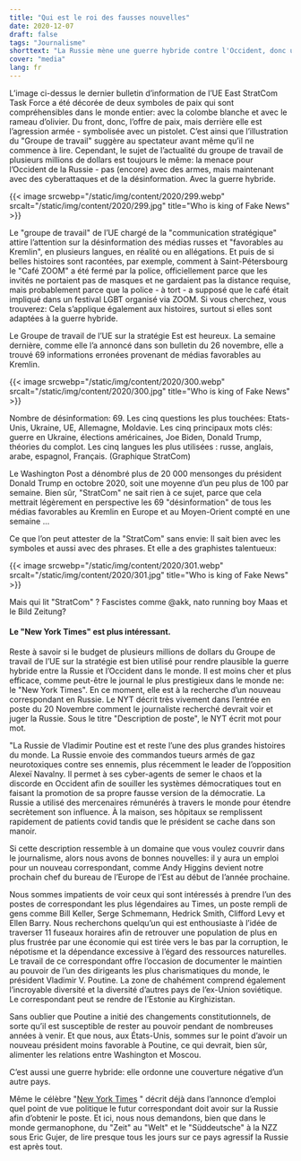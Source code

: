 ```yaml
---
title: "Qui est le roi des fausses nouvelles"
date: 2020-12-07
draft: false
tags: "Journalisme"
shorttext: "La Russie mène une guerre hybride contre l'Occident, donc une accusation souvent entendue. Et à quel point l'Occident est-il hybride?"
cover: "media"
lang: fr
---
```


L’image ci-dessus le dernier bulletin d’information de l’UE East StratCom Task Force a été décorée de deux symboles de paix qui sont compréhensibles dans le monde entier: avec la colombe blanche et avec le rameau d’olivier. Du front, donc, l’offre de paix, mais derrière elle est l’agression armée - symbolisée avec un pistolet. C’est ainsi que l’illustration du "Groupe de travail" suggère au spectateur avant même qu’il ne commence à lire. Cependant, le sujet de l’actualité du groupe de travail de plusieurs millions de dollars est toujours le même: la menace pour l’Occident de la Russie - pas (encore) avec des armes, mais maintenant avec des cyberattaques et de la désinformation. Avec la guerre hybride.

{{< image srcwebp="/static/img/content/2020/299.webp" srcalt="/static/img/content/2020/299.jpg" title="Who is king of Fake News" >}}

Le "groupe de travail" de l’UE chargé de la "communication stratégique" attire l’attention sur la désinformation des médias russes et "favorables au Kremlin", en plusieurs langues, en réalité ou en allégations. Et puis de si belles histoires sont racontées, par exemple, comment à Saint-Pétersbourg le "Café ZOOM" a été fermé par la police, officiellement parce que les invités ne portaient pas de masques et ne gardaient pas la distance requise, mais probablement parce que la police - à tort - a supposé que le café était impliqué dans un festival LGBT organisé via ZOOM. Si vous cherchez, vous trouverez: Cela s’applique également aux histoires, surtout si elles sont adaptées à la guerre hybride.

Le Groupe de travail de l’UE sur la stratégie Est est heureux. La semaine dernière, comme elle l’a annoncé dans son bulletin du 26 novembre, elle a trouvé 69 informations erronées provenant de médias favorables au Kremlin.

{{< image srcwebp="/static/img/content/2020/300.webp" srcalt="/static/img/content/2020/300.jpg" title="Who is king of Fake News" >}}

Nombre de désinformation: 69. Les cinq questions les plus touchées: Etats-Unis, Ukraine, UE, Allemagne, Moldavie. Les cinq principaux mots clés: guerre en Ukraine, élections américaines, Joe Biden, Donald Trump, théories du complot. Les cinq langues les plus utilisées : russe, anglais, arabe, espagnol, Français. (Graphique StratCom)

Le Washington Post a dénombré plus de 20 000 mensonges du président Donald Trump en octobre 2020, soit une moyenne d’un peu plus de 100 par semaine. Bien sûr, "StratCom" ne sait rien à ce sujet, parce que cela mettrait légèrement en perspective les 69 "désinformation" de tous les médias favorables au Kremlin en Europe et au Moyen-Orient compté en une semaine ...

Ce que l’on peut attester de la "StratCom" sans envie: Il sait bien avec les symboles et aussi avec des phrases. Et elle a des graphistes talentueux:

{{< image srcwebp="/static/img/content/2020/301.webp" srcalt="/static/img/content/2020/301.jpg" title="Who is king of Fake News" >}}

Mais qui lit "StratCom" ? Fascistes comme @akk, nato running boy Maas et le Bild Zeitung?

#### Le "New York Times" est plus intéressant.

Reste à savoir si le budget de plusieurs millions de dollars du Groupe de travail de l’UE sur la stratégie est bien utilisé pour rendre plausible la guerre hybride entre la Russie et l’Occident dans le monde. Il est moins cher et plus efficace, comme peut-être le journal le plus prestigieux dans le monde ne: le "New York Times". En ce moment, elle est à la recherche d’un nouveau correspondant en Russie. Le NYT décrit très vivement dans l’entrée en poste du 20 Novembre comment le journaliste recherché devrait voir et juger la Russie. Sous le titre "Description de poste", le NYT écrit mot pour mot.

"La Russie de Vladimir Poutine est et reste l’une des plus grandes histoires du monde. La Russie envoie des commandos tueurs armés de gaz neurotoxiques contre ses ennemis, plus récemment le leader de l’opposition Alexeï Navalny. Il permet à ses cyber-agents de semer le chaos et la discorde en Occident afin de souiller les systèmes démocratiques tout en faisant la promotion de sa propre fausse version de la démocratie. La Russie a utilisé des mercenaires rémunérés à travers le monde pour étendre secrètement son influence. À la maison, ses hôpitaux se remplissent rapidement de patients covid tandis que le président se cache dans son manoir.

Si cette description ressemble à un domaine que vous voulez couvrir dans le journalisme, alors nous avons de bonnes nouvelles: il y aura un emploi pour un nouveau correspondant, comme Andy Higgins devient notre prochain chef du bureau de l’Europe de l’Est au début de l’année prochaine.

Nous sommes impatients de voir ceux qui sont intéressés à prendre l’un des postes de correspondant les plus légendaires au Times, un poste rempli de gens comme Bill Keller, Serge Schmemann, Hedrick Smith, Clifford Levy et Ellen Barry. Nous recherchons quelqu’un qui est enthousiaste à l’idée de traverser 11 fuseaux horaires afin de retrouver une population de plus en plus frustrée par une économie qui est tirée vers le bas par la corruption, le népotisme et la dépendance excessive à l’égard des ressources naturelles. Le travail de ce correspondant offre l’occasion de documenter le maintien au pouvoir de l’un des dirigeants les plus charismatiques du monde, le président Vladimir V. Poutine. La zone de chahément comprend également l’incroyable diversité et la diversité d’autres pays de l’ex-Union soviétique. Le correspondant peut se rendre de l’Estonie au Kirghizistan.

Sans oublier que Poutine a initié des changements constitutionnels, de sorte qu’il est susceptible de rester au pouvoir pendant de nombreuses années à venir. Et que nous, aux États-Unis, sommes sur le point d’avoir un nouveau président moins favorable à Poutine, ce qui devrait, bien sûr, alimenter les relations entre Washington et Moscou.

C’est aussi une guerre hybride: elle ordonne une couverture négative d’un autre pays.

Même le célèbre "[New York Times](/static/downloads/International_Opportunities_Workday.pdf "Russia Correspondent")
" décrit déjà dans l’annonce d’emploi quel point de vue politique le futur correspondant doit avoir sur la Russie afin d’obtenir le poste. Et ici, nous nous demandons, bien que dans le monde germanophone, du "Zeit" au "Welt" et le "Süddeutsche" à la NZZ sous Eric Gujer, de lire presque tous les jours sur ce pays agressif la Russie est après tout.
